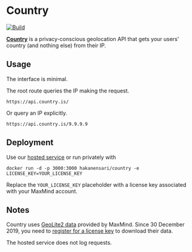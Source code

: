 # Country

[![Build](https://github.com/hakanensari/country/workflows/build/badge.svg)](https://github.com/hakanensari/country/actions)

[**Country**](https://country.is) is a privacy-conscious geolocation API that gets your users' country (and nothing else) from their IP.

## Usage

The interface is minimal.

The root route queries the IP making the request.

```
https://api.country.is/
```

Or query an IP explicitly.

```
https://api.country.is/9.9.9.9
```

## Deployment

Use our [hosted service](https://api.country.is) or run privately with

```
docker run -d -p 3000:3000 hakanensari/country -e LICENSE_KEY=YOUR_LICENSE_KEY
```

Replace the `YOUR_LICENSE_KEY` placeholder with a license key associated with your MaxMind account.

## Notes

Country uses [GeoLite2 data](http://dev.maxmind.com/geoip/geoip2/geolite2/) provided by MaxMind. Since 30 December 2019, you need to [register for a license key](https://www.maxmind.com/en/geolite2/signup) to download their data.

The hosted service does not log requests.
